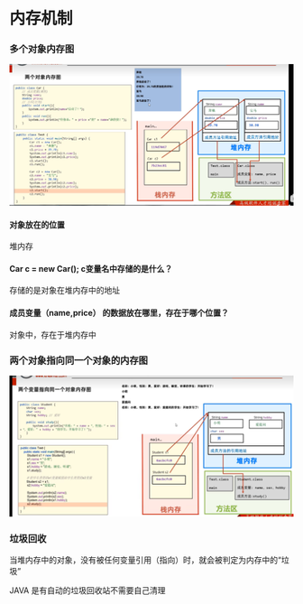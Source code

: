 # 内存机制

### 多个对象内存图

![](<../.gitbook/assets/image (1).png>)

#### 对象放在的位置

堆内存

#### Car c = new Car(); c变量名中存储的是什么？

存储的是对象在堆内存中的地址

#### 成员变量（name,price） 的数据放在哪里，存在于哪个位置？

对象中，存在于堆内存中

### 两个对象指向同一个对象的内存图

![](<../.gitbook/assets/image (2).png>)

### 垃圾回收

当堆内存中的对象，没有被任何变量引用（指向）时，就会被判定为内存中的“垃圾”

JAVA 是有自动的垃圾回收站不需要自己清理
